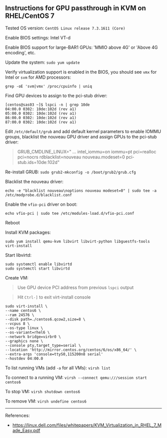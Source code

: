 
## Instructions for GPU passthrough in KVM on RHEL/CentOS 7

Tested OS version: `CentOS Linux release 7.3.1611 (Core)`

Enable BIOS settings: Intel VT-d

Enable BIOS support for large-BAR1 GPUs: 'MMIO above 4G' or 'Above 4G encoding', etc.

Update the system: `sudo yum update`

Verify virtualization support is enabled in the BIOS, you should see `vmx` for Intel or `svm` for AMD processors:

```
grep -oE 'svm|vmx' /proc/cpuinfo | uniq
```

Find GPU devices to assign to the pci-stub driver:

```
[centos@sas03 ~]$ lspci -n | grep 10de
04:00.0 0302: 10de:102d (rev a1)
05:00.0 0302: 10de:102d (rev a1)
86:00.0 0302: 10de:102d (rev a1)
87:00.0 0302: 10de:102d (rev a1)
```

Edit `/etc/default/grub` and add default kernel parameters to enable IOMMU groups, blacklist the nouveau GPU driver and assign GPUs to the pci-stub driver:

> GRUB_CMDLINE_LINUX=" ... intel_iommu=on iommu=pt pci=realloc pci=nocrs rdblacklist=nouveau nouveau.modeset=0 pci-stub.ids=10de:102d"

Re-install GRUB: `sudo grub2-mkconfig -o /boot/grub2/grub.cfg`

Blacklist the nouveau driver:

```
echo -e "blacklist nouveau\noptions nouveau modeset=0" | sudo tee -a /etc/modprobe.d/blacklist.conf
```

Enable the `vfio-pci` driver on boot:

```
echo vfio-pci | sudo tee /etc/modules-load.d/vfio-pci.conf
```

Reboot

Install KVM packages:

```
sudo yum install qemu-kvm libvirt libvirt-python libguestfs-tools virt-install
```

Start libvirtd:

```
sudo systemctl enable libvirtd
sudo systemctl start libvirtd
```

Create VM:

> Use GPU device PCI address from previous `lspci` output

> Hit `Ctrl-]` to exit virt-install console

```
sudo virt-install \
--name centos6 \
--ram 24576 \
--disk path=./centos6.qcow2,size=8 \
--vcpus 8 \
--os-type linux \
--os-variant=rhel6 \
--network bridge=virbr0 \
--graphics none \
--console pty,target_type=serial \
--location 'http://mirror.centos.org/centos/6/os/x86_64/' \
--extra-args 'console=ttyS0,115200n8 serial'
--hostdev 04:00.0
```

To list running VMs (add `-a` for all VMs): `virsh list`

To connect to a running VM: `virsh --connect qemu:///session start centos6`

To stop VM: `virsh shutdown centos6`

To remove VM: `virsh undefine centos6`

---

References:

  * https://linux.dell.com/files/whitepapers/KVM_Virtualization_in_RHEL_7_Made_Easy.pdf
